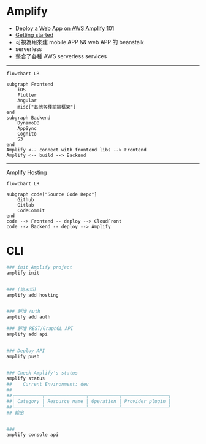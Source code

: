 
# Amplify

- [Deploy a Web App on AWS Amplify 101](https://aws.amazon.com/getting-started/guides/deploy-webapp-amplify/?nc1=h_ls)
- [Getting started](https://docs.amplify.aws/start/)
- 可視為用來建 mobile APP && web APP 的 beanstalk
- serverless
- 整合了各種 AWS serverless services

---

```mermaid
flowchart LR

subgraph Frontend
    iOS
    Flutter
    Angular
    misc["其他各種前端框架"]
end
subgraph Backend
    DynamoDB
    AppSync
    Cognito
    S3
end
Amplify <-- connect with frontend libs --> Frontend
Amplify <-- build --> Backend
```
---

Amplify Hosting

```mermaid
flowchart LR

subgraph code["Source Code Repo"]
    Github
    Gitlab
    CodeCommit
end
code --> Frontend -- deploy --> CloudFront
code --> Backend -- deploy --> Amplify
```


# CLI

```bash
### init Amplify project
amplify init


### (尚未知)
amplify add hosting


### 新增 Auth
amplify add auth
    
### 新增 REST/GraphQL API
amplify add api


### Deploy API
amplify push


### Check Amplify's status
amplify status
##    Current Environment: dev
##    
##┌──────────┬───────────────┬───────────┬─────────────────┐
##│ Category │ Resource name │ Operation │ Provider plugin │
##└──────────┴───────────────┴───────────┴─────────────────┘
## 輸出


### 
amplify console api
```
